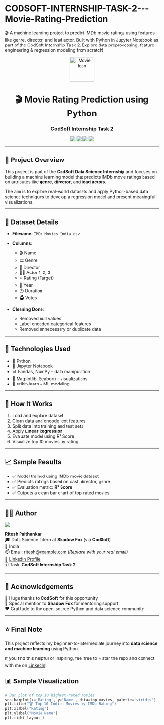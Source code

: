 # CODSOFT-INTERNSHIP-TASK-2---Movie-Rating-Prediction
🎬 A machine learning project to predict IMDb movie ratings using features like genre, director, and lead actor. Built with Python in Jupyter Notebook as part of the CodSoft Internship Task 2. Explore data preprocessing, feature engineering &amp; regression modeling from scratch!

<p align="center">
  <img src="https://img.icons8.com/external-flatart-icons-flat-flatarticons/64/000000/external-movie-review-cinema-flatart-icons-flat-flatarticons.png" alt="Movie Icon" width="80"/>
</p>

<h1 align="center">🎬 Movie Rating Prediction using Python</h1>
<h3 align="center">CodSoft Internship Task 2</h3>

<p align="center">
  <img src="https://img.shields.io/badge/Status-Completed-brightgreen?style=flat-square" />
  <img src="https://img.shields.io/badge/Python-3.9+-blue?style=flat-square&logo=python" />
  <img src="https://img.shields.io/badge/Jupyter-Notebook-orange?style=flat-square&logo=jupyter" />
  <img src="https://img.shields.io/badge/Internship-CodSoft%20%7C%20ShadowFox-red?style=flat-square" />
</p>

---

## 📌 Project Overview

This project is part of the **CodSoft Data Science Internship** and focuses on building a machine learning model that predicts IMDb movie ratings based on attributes like **genre**, **director**, and **lead actors**.

The aim is to explore real-world datasets and apply Python-based data science techniques to develop a regression model and present meaningful visualizations.

---

## 📁 Dataset Details

- **Filename**: `IMDb Movies India.csv`
- **Columns**:
  - 🎬 Name
  - 🎞️ Genre
  - 🎥 Director
  - 🧑‍🎤 Actor 1, 2, 3
  - ⭐ Rating (Target)
  - 📅 Year
  - 🕒 Duration
  - 🗳️ Votes

- **Cleaning Done**:
  - Removed null values  
  - Label encoded categorical features  
  - Removed unnecessary or duplicate data

---

## 🧪 Technologies Used

- 🐍 Python  
- 📓 Jupyter Notebook  
- 📊 Pandas, NumPy – data manipulation  
- 🎨 Matplotlib, Seaborn – visualizations  
- 🧠 scikit-learn – ML modeling  

---

## 🔧 How It Works

1. Load and explore dataset  
2. Clean data and encode text features  
3. Split data into training and test sets  
4. Apply **Linear Regression**  
5. Evaluate model using R² Score  
6. Visualize top 10 movies by rating

---

## 📈 Sample Results

- ✅ Model trained using IMDb movie dataset  
- ✅ Predicts ratings based on cast, director, genre  
- ✅ Evaluation metric: **R² Score**  
- ✅ Outputs a clean bar chart of top-rated movies  

---

## 👨‍💻 Author

<p align="left">
  <img src="https://img.shields.io/badge/Author-Ritesh%20Paithankar-blueviolet?style=for-the-badge&logo=github" />
</p>

**Ritesh Paithankar**  
🎓 Data Science Intern at **Shadow Fox** (via **CodSoft**)  
📍 India  
📫 Email: ritesh@example.com *(Replace with your real email)*  
🔗 [LinkedIn Profile](https://www.linkedin.com/in/ritesh-paithankar-4b43a828a)  
🗓️ Task: **CodSoft Internship Task 2**

---

## 🤝 Acknowledgements

🙏 Huge thanks to **CodSoft** for this opportunity  
🎯 Special mention to **Shadow Fox** for mentoring support  
❤️ Gratitude to the open-source Python and data science community  

---

## ⭐ Final Note

This project reflects my beginner-to-intermediate journey into **data science and machine learning** using Python.

If you find this helpful or inspiring, feel free to ⭐ star the repo and connect with me on [LinkedIn](https://www.linkedin.com/in/ritesh-paithankar-4b43a828a)!


## 📊 Sample Visualization

```python
# Bar plot of top 10 highest-rated movies
sns.barplot(x='Rating', y='Name', data=top_movies, palette='viridis')
plt.title("🏆 Top 10 Indian Movies by IMDb Rating")
plt.xlabel("Rating")
plt.ylabel("Movie Name")
plt.tight_layout()

